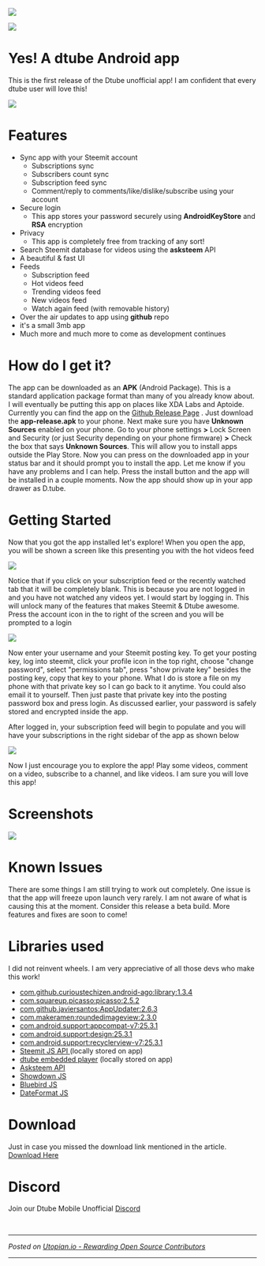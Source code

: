 
[![](https://img.shields.io/discord/384517931230298124.svg)](https://discord.gg/3h88GDb)

![](https://i.imgur.com/rWNRw1X.png)
# Yes! A dtube Android app
This is the first release of the Dtube unofficial app! I am confident that every dtube user will love this! 

![](https://i.imgur.com/cLn2y4e.png)


# Features
* Sync app with your Steemit account
  * Subscriptions sync
  * Subscribers count sync
  * Subscription feed sync
  * Comment/reply to comments/like/dislike/subscribe using your account
* Secure login
  * This app stores your password securely using **AndroidKeyStore** and **RSA** encryption
* Privacy
   * This app is completely free from tracking of any sort!
* Search Steemit database for videos using the **asksteem** API
* A beautiful & fast UI
* Feeds
  * Subscription feed
  * Hot videos feed
  * Trending videos feed
  * New videos feed
  * Watch again feed (with removable history)
* Over the air updates to app using **github** repo
* it's a small 3mb app
* Much more and much more to come as development continues

# How do I get it?
The app can be downloaded as an **APK** (Android Package). This is a standard application package format than many of you already know about. I will eventually be putting this app on places like XDA Labs and Aptoide. Currently you can find the app on the [Github Release Page](https://github.com/powerpoint45/dtube-mobile-unofficial/releases/)  . Just download the **app-release.apk** to your phone. Next make sure you have **Unknown Sources** enabled on your phone. Go to your phone settings **>** Lock Screen and Security (or just Security depending on your phone firmware) **>** Check the box that says **Unknown Sources**. This will allow you to install apps outside the Play Store. Now you can press on the downloaded app in your status bar and it should prompt you to install the app. Let me know if you have any problems and I can help. Press the install button and the app will be installed in a couple moments. Now the app should show up in your app drawer as D.tube.

# Getting Started
Now that you got the app installed let's explore! When you open the app, you will be shown a screen like this presenting you with the hot videos feed

![](https://i.imgur.com/KRMK6tF.png)

Notice that if you click on your subscription feed or the recently watched tab that it will be completely blank. This is because you are not logged in and you have not watched any videos yet. I would start by logging in. This will unlock many of the features that makes Steemit & Dtube awesome. Press the account icon in the to right of the screen and you will be prompted to a login

![](https://i.imgur.com/6XYlckp.png)

Now enter your username and your Steemit posting key. To get your posting key, log into steemit, click your profile icon in the top right, choose "change password", select "permissions tab", press "show private key" besides the posting key, copy that key to your phone. What I do is store a file on my phone with that private key so I can go back to it anytime. You could also email it to yourself. Then just paste that private key into the posting password box and press login. As discussed earlier, your password is safely stored and encrypted inside the app. 

After logged in, your subscription feed will begin to populate and you will have your subscriptions in the right sidebar of the app as shown below

![](https://i.imgur.com/pGJgbPY.png)

Now I just encourage you to explore the app! Play some videos, comment on a video, subscribe to a channel, and like videos. I am sure you will love this app!

# Screenshots
![](https://i.imgur.com/8sOqEA4.png)

# Known Issues
There are some things I am still trying to work out completely. One issue is that the app will freeze upon launch very rarely. I am not aware of what is causing this at the moment. Consider this release a beta build. More features and fixes are soon to come!

# Libraries used
I did not reinvent wheels. I am very appreciative of all those devs who make this work!
   * [com.github.curioustechizen.android-ago:library:1.3.4](https://github.com/curioustechizen/android-ago)
   * [com.squareup.picasso:picasso:2.5.2](https://github.com/square/picasso)
   * [com.github.javiersantos:AppUpdater:2.6.3](https://github.com/javiersantos/AppUpdater)
   * [com.makeramen:roundedimageview:2.3.0](https://github.com/vinc3m1/RoundedImageView)
   * [com.android.support:appcompat-v7:25.3.1](https://developer.android.com/topic/libraries/support-library/packages.html)
   * [com.android.support:design:25.3.1](https://developer.android.com/topic/libraries/support-library/packages.html)
   * [com.android.support:recyclerview-v7:25.3.1](https://developer.android.com/topic/libraries/support-library/packages.html)
   * [Steemit JS API ](https://github.com/steemit/steem-js)(locally stored on app)
   * [dtube embedded player](https://github.com/dtube/embed) (locally stored on app)
   * [Asksteem API](https://steemit.com/steemit/@thekyle/introducing-asksteem-a-steem-search-engine)
   * [Showdown JS](https://github.com/showdownjs/showdown)
   * [Bluebird JS](http://bluebirdjs.com/docs/getting-started.html)
   * [DateFormat JS](https://github.com/felixge/node-dateformat)

# Download
Just in case you missed the download link mentioned in the article. 
[Download Here](https://github.com/powerpoint45/dtube-mobile-unofficial/releases/)

# Discord
Join our Dtube Mobile Unofficial [Discord](https://discord.gg/3h88GDb)

<br /><hr/><em>Posted on <a href="https://utopian.io/utopian-io/@immawake/introducing-the-dtube-mobile-app-unofficial-android-app">Utopian.io -  Rewarding Open Source Contributors</a></em><hr/>
